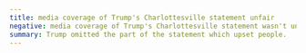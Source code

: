 ```yaml
---
title: media coverage of Trump's Charlottesville statement unfair
negative: media coverage of Trump's Charlottesville statement wasn't unfair
summary: Trump omitted the part of the statement which upset people.
---
```

